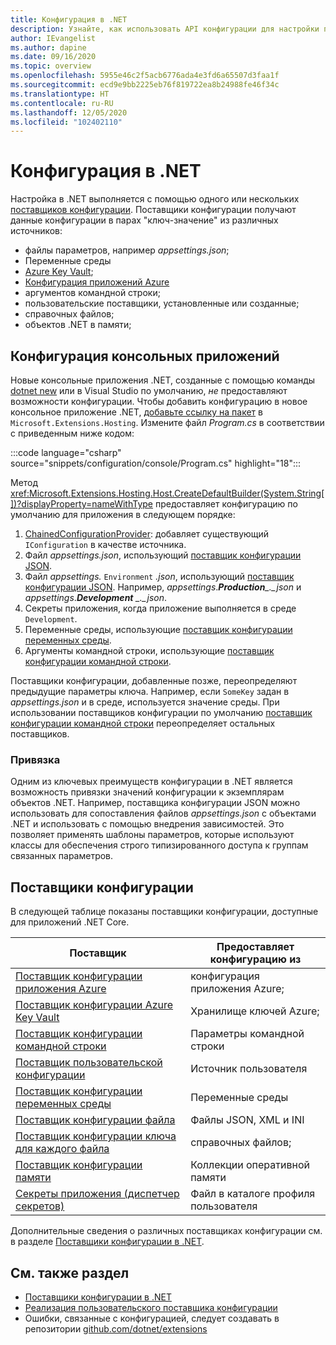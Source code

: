 ```yaml
---
title: Конфигурация в .NET
description: Узнайте, как использовать API конфигурации для настройки приложений .NET.
author: IEvangelist
ms.author: dapine
ms.date: 09/16/2020
ms.topic: overview
ms.openlocfilehash: 5955e46c2f5acb6776ada4e3fd6a65507d3faa1f
ms.sourcegitcommit: ecd9e9bb2225eb76f819722ea8b24988fe46f34c
ms.translationtype: HT
ms.contentlocale: ru-RU
ms.lasthandoff: 12/05/2020
ms.locfileid: "102402110"
---
```

# <a name="configuration-in-net"></a>Конфигурация в .NET

Настройка в .NET выполняется с помощью одного или нескольких [поставщиков конфигурации](#configuration-providers). Поставщики конфигурации получают данные конфигурации в парах "ключ-значение" из различных источников:

- файлы параметров, например *appsettings.json*;
- Переменные среды
- [Azure Key Vault](/azure/key-vault/general/overview);
- [Конфигурация приложений Azure](/azure/azure-app-configuration/overview)
- аргументов командной строки;
- пользовательские поставщики, установленные или созданные;
- справочных файлов;
- объектов .NET в памяти;

## <a name="configure-console-apps"></a>Конфигурация консольных приложений

Новые консольные приложения .NET, созданные с помощью команды [dotnet new](../tools/dotnet-new.md) или в Visual Studio по умолчанию, *не* предоставляют возможности конфигурации. Чтобы добавить конфигурацию в новое консольное приложение .NET, [добавьте ссылку на пакет](../tools/dotnet-add-package.md) в `Microsoft.Extensions.Hosting`. Измените файл *Program.cs* в соответствии с приведенным ниже кодом:

:::code language="csharp" source="snippets/configuration/console/Program.cs" highlight="18":::

Метод <xref:Microsoft.Extensions.Hosting.Host.CreateDefaultBuilder(System.String[])?displayProperty=nameWithType> предоставляет конфигурацию по умолчанию для приложения в следующем порядке:

1. [ChainedConfigurationProvider](xref:Microsoft.Extensions.Configuration.ChainedConfigurationSource): добавляет существующий `IConfiguration` в качестве источника.
1. Файл *appsettings.json*, использующий [поставщик конфигурации JSON](configuration-providers.md#file-configuration-provider).
1. Файл *appsettings.* `Environment` *.json*, использующий [поставщик конфигурации JSON](configuration-providers.md#file-configuration-provider). Например, *appsettings*.***Production**_._json* и *appsettings*.***Development** _._json*.
1. Секреты приложения, когда приложение выполняется в среде `Development`.
1. Переменные среды, использующие [поставщик конфигурации переменных среды](configuration-providers.md#environment-variable-configuration-provider).
1. Аргументы командной строки, использующие [поставщик конфигурации командной строки](configuration-providers.md#command-line-configuration-provider).

Поставщики конфигурации, добавленные позже, переопределяют предыдущие параметры ключа. Например, если `SomeKey` задан в *appsettings.json* и в среде, используется значение среды. При использовании поставщиков конфигурации по умолчанию [поставщик конфигурации командной строки](configuration-providers.md#command-line-configuration-provider) переопределяет остальных поставщиков.

### <a name="binding"></a>Привязка

Одним из ключевых преимуществ конфигурации в .NET является возможность привязки значений конфигурации к экземплярам объектов .NET. Например, поставщика конфигурации JSON можно использовать для сопоставления файлов *appsettings.json* с объектами .NET и использовать с помощью внедрения зависимостей. Это позволяет применять шаблоны параметров, которые используют классы для обеспечения строго типизированного доступа к группам связанных параметров.

## <a name="configuration-providers"></a>Поставщики конфигурации

В следующей таблице показаны поставщики конфигурации, доступные для приложений .NET Core.

| Поставщик                                                                                                               | Предоставляет конфигурацию из        |
|------------------------------------------------------------------------------------------------------------------------|------------------------------------|
| [Поставщик конфигурации приложения Azure](/azure/azure-app-configuration/quickstart-aspnet-core-app)                          | конфигурация приложения Azure;            |
| [Поставщик конфигурации Azure Key Vault](/azure/key-vault/general/tutorial-net-virtual-machine)                        | Хранилище ключей Azure;                    |
| [Поставщик конфигурации командной строки](configuration-providers.md#command-line-configuration-provider)                  | Параметры командной строки            |
| [Поставщик пользовательской конфигурации](custom-configuration-provider.md)                                                      | Источник пользователя                      |
| [Поставщик конфигурации переменных среды](configuration-providers.md#environment-variable-configuration-provider) | Переменные среды              |
| [Поставщик конфигурации файла](configuration-providers.md#file-configuration-provider)                                  | Файлы JSON, XML и INI           |
| [Поставщик конфигурации ключа для каждого файла](configuration-providers.md#key-per-file-configuration-provider)                  | справочных файлов;                    |
| [Поставщик конфигурации памяти](configuration-providers.md#memory-configuration-provider)                              | Коллекции оперативной памяти              |
| [Секреты приложения (диспетчер секретов)](/aspnet/core/security/app-secrets)                                                      | Файл в каталоге профиля пользователя |

Дополнительные сведения о различных поставщиках конфигурации см. в разделе [Поставщики конфигурации в .NET](configuration-providers.md).

## <a name="see-also"></a>См. также раздел

- [Поставщики конфигурации в .NET](configuration-providers.md)
- [Реализация пользовательского поставщика конфигурации](custom-configuration-provider.md)
- Ошибки, связанные с конфигурацией, следует создавать в репозитории [github.com/dotnet/extensions](https://github.com/dotnet/extensions/issues)

